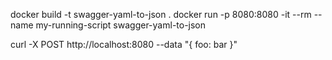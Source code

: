 docker build -t swagger-yaml-to-json  .
docker run -p 8080:8080 -it --rm --name my-running-script swagger-yaml-to-json


curl -X POST http://localhost:8080 --data "{ foo: bar }"
